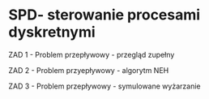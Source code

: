 # SPD- sterowanie procesami dyskretnymi 
ZAD 1 - Problem przepływowy - przegląd zupełny

ZAD 2 - Problem przyepływowy - algorytm NEH

ZAD 3 - Problem przepływowy - symulowane wyżarzanie 
